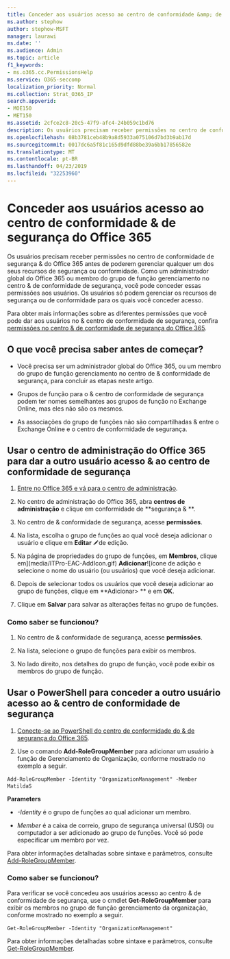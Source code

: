 ```yaml
---
title: Conceder aos usuários acesso ao centro de conformidade &amp; de segurança do Office 365
ms.author: stephow
author: stephow-MSFT
manager: laurawi
ms.date: ''
ms.audience: Admin
ms.topic: article
f1_keywords:
- ms.o365.cc.PermissionsHelp
ms.service: O365-seccomp
localization_priority: Normal
ms.collection: Strat_O365_IP
search.appverid:
- MOE150
- MET150
ms.assetid: 2cfce2c8-20c5-47f9-afc4-24b059c1bd76
description: Os usuários precisam receber permissões no centro de conformidade de segurança &amp; do Office 365 antes de poderem gerenciar qualquer um dos seus recursos de segurança ou conformidade.
ms.openlocfilehash: 08b3781ceb48b9a8d5933a075106d7bd3b9ab17d
ms.sourcegitcommit: 0017dc6a5f81c165d9dfd88be39a6bb17856582e
ms.translationtype: MT
ms.contentlocale: pt-BR
ms.lasthandoff: 04/23/2019
ms.locfileid: "32253960"
---
```

# <a name="give-users-access-to-the-office-365-security-amp-compliance-center"></a>Conceder aos usuários acesso ao centro de conformidade &amp; de segurança do Office 365

Os usuários precisam receber permissões no centro de conformidade de segurança &amp; do Office 365 antes de poderem gerenciar qualquer um dos seus recursos de segurança ou conformidade. Como um administrador global do Office 365 ou membro do grupo de função gerenciamento no centro &amp; de conformidade de segurança, você pode conceder essas permissões aos usuários. Os usuários só podem gerenciar os recursos de segurança ou de conformidade para os quais você conceder acesso. 
  
Para obter mais informações sobre as diferentes permissões que você pode dar aos usuários no &amp; centro de conformidade de segurança, confira [permissões no centro &amp; de conformidade de segurança do Office 365](permissions-in-the-security-and-compliance-center.md).
  
## <a name="what-do-you-need-to-know-before-you-begin"></a>O que você precisa saber antes de começar?

- Você precisa ser um administrador global do Office 365, ou um membro do grupo de função gerenciamento no centro de &amp; conformidade de segurança, para concluir as etapas neste artigo.
    
- Grupos de função para o &amp; centro de conformidade de segurança podem ter nomes semelhantes aos grupos de função no Exchange Online, mas eles não são os mesmos. 
    
- As associações do grupo de funções não são compartilhadas &amp; entre o Exchange Online e o centro de conformidade de segurança.
    
## <a name="use-the-office-365-admin-center-to-give-another-user-access-to-the-security-amp-compliance-center"></a>Usar o centro de administração do Office 365 para dar a outro usuário acesso &amp; ao centro de conformidade de segurança

1. [Entre no Office 365 e vá para o centro de administração](https://go.microsoft.com/fwlink/p/?LinkId=525275).
    
2. No centro de administração do Office 365, abra **centros de administração** e clique em conformidade de **segurança &amp; **. 
    
3. No centro de &amp; conformidade de segurança, acesse **permissões**.
    
4. Na lista, escolha o grupo de funções ao qual você deseja adicionar o usuário e clique em **Editar** ![ícone](media/O365_MDM_CreatePolicy_EditIcon.gif)de edição.
    
5. Na página de propriedades do grupo de funções, em **Membros**, clique em](media/ITPro-EAC-AddIcon.gif) **Adicionar**![ícone de adição e selecione o nome do usuário (ou usuários) que você deseja adicionar. 
    
6. Depois de selecionar todos os usuários que você deseja adicionar ao grupo de funções, clique em **Adicionar\> ** e em **OK**.
    
7. Clique em **Salvar** para salvar as alterações feitas no grupo de funções. 
    
### <a name="how-do-you-know-this-worked"></a>Como saber se funcionou?

1. No centro de &amp; conformidade de segurança, acesse **permissões**.
    
2. Na lista, selecione o grupo de funções para exibir os membros.
    
3. No lado direito, nos detalhes do grupo de função, você pode exibir os membros do grupo de função.
    
## <a name="use-powershell-to-give-another-user-access-to-the-security-amp-compliance-center"></a>Usar o PowerShell para conceder a outro usuário acesso ao &amp; centro de conformidade de segurança

1. [Conecte-se ao PowerShell do centro de conformidade do & de segurança do Office 365](https://docs.microsoft.com/en-us/powershell/exchange/office-365-scc/connect-to-scc-powershell/connect-to-scc-powershell?view=exchange-ps).
    
2. Use o comando **Add-RoleGroupMember** para adicionar um usuário à função de Gerenciamento de Organização, conforme mostrado no exemplo a seguir. 
    
  ```
  Add-RoleGroupMember -Identity "OrganizationManagement" -Member MatildaS
  
  ```

 **Parameters**
  
- _-Identity_ é o grupo de funções ao qual adicionar um membro. 
    
- _Member_ é a caixa de correio, grupo de segurança universal (USG) ou computador a ser adicionado ao grupo de funções. Você só pode especificar um membro por vez. 
    
Para obter informações detalhadas sobre sintaxe e parâmetros, consulte [Add-RoleGroupMember](https://go.microsoft.com/fwlink/p/?LinkId=510859).
  
### <a name="how-do-you-know-this-worked"></a>Como saber se funcionou?

Para verificar se você concedeu aos usuários acesso ao centro &amp; de conformidade de segurança, use o cmdlet **Get-RoleGroupMember** para exibir os membros no grupo de função gerenciamento da organização, conforme mostrado no exemplo a seguir. 
  
```
Get-RoleGroupMember -Identity "OrganizationManagement"

```

Para obter informações detalhadas sobre sintaxe e parâmetros, consulte [Get-RoleGroupMember](https://go.microsoft.com/fwlink/p/?LinkId=510860).
  

